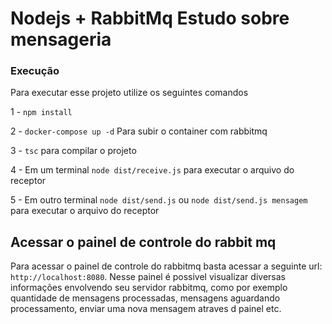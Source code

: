 # Nodejs + RabbitMq Estudo sobre mensageria

### Execução

Para executar esse projeto utilize os seguintes comandos

1 - `npm install` 

2 - `docker-compose up -d` Para subir o container com rabbitmq

3 - `tsc` para compilar o projeto

4 - Em um terminal `node dist/receive.js` para executar o arquivo do receptor

5 - Em outro terminal `node dist/send.js` ou `node dist/send.js mensagem` para executar o arquivo do receptor


## Acessar o painel de controle do rabbit mq

Para acessar o painel de controle do rabbitmq basta acessar a seguinte url: `http://localhost:8080`. Nesse painel é possivel visualizar diversas informações envolvendo seu servidor rabbitmq, como por exemplo quantidade de mensagens processadas, mensagens aguardando processamento, enviar uma nova mensagem atraves d painel etc.
